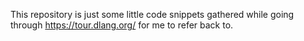 
This repository is just some little code snippets gathered while going through https://tour.dlang.org/ for me to refer back to.
